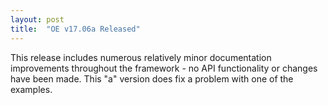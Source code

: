 ```yaml
---
layout: post
title:  "OE v17.06a Released"
---
```

This release includes numerous relatively minor documentation improvements throughout the framework - no API functionality or changes have been made. This "a" version does fix a problem with one of the examples.
